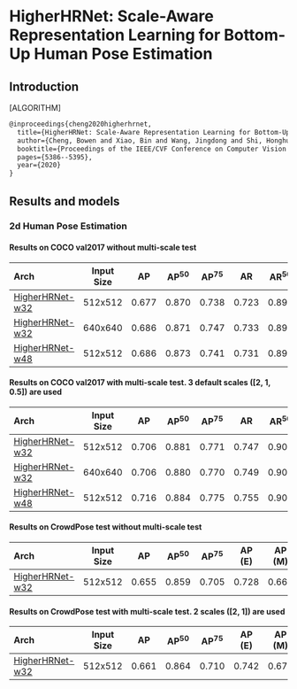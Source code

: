 # HigherHRNet: Scale-Aware Representation Learning for Bottom-Up Human Pose Estimation

## Introduction

[ALGORITHM]

```latex
@inproceedings{cheng2020higherhrnet,
  title={HigherHRNet: Scale-Aware Representation Learning for Bottom-Up Human Pose Estimation},
  author={Cheng, Bowen and Xiao, Bin and Wang, Jingdong and Shi, Honghui and Huang, Thomas S and Zhang, Lei},
  booktitle={Proceedings of the IEEE/CVF Conference on Computer Vision and Pattern Recognition},
  pages={5386--5395},
  year={2020}
}
```

## Results and models

### 2d Human Pose Estimation

#### Results on COCO val2017 without multi-scale test

| Arch | Input Size | AP | AP<sup>50</sup> | AP<sup>75</sup> | AR | AR<sup>50</sup> | ckpt | log |
| :----------------- | :-----------: | :------: | :------: | :------: | :------: | :------: |:------: |:------: |
| [HigherHRNet-w32](/configs/bottom_up/higherhrnet/coco/higher_hrnet32_coco_512x512.py)  | 512x512 | 0.677 | 0.870 | 0.738 | 0.723 | 0.890 | [ckpt](https://download.openmmlab.com/mmpose/bottom_up/higher_hrnet32_coco_512x512-8ae85183_20200713.pth) | [log](https://download.openmmlab.com/mmpose/bottom_up/higher_hrnet32_coco_512x512_20200713.log.json) |
| [HigherHRNet-w32](/configs/bottom_up/higherhrnet/coco/higher_hrnet32_coco_640x640.py)  | 640x640 | 0.686 | 0.871 | 0.747 | 0.733 | 0.898 | [ckpt](https://download.openmmlab.com/mmpose/bottom_up/higher_hrnet32_coco_640x640-a22fe938_20200712.pth) | [log](https://download.openmmlab.com/mmpose/bottom_up/higher_hrnet32_coco_640x640_20200712.log.json) |
| [HigherHRNet-w48](/configs/bottom_up/higherhrnet/coco/higher_hrnet48_coco_512x512.py)  | 512x512 | 0.686 | 0.873 | 0.741 | 0.731 | 0.892 | [ckpt](https://download.openmmlab.com/mmpose/bottom_up/higher_hrnet48_coco_512x512-60fedcbc_20200712.pth) | [log](https://download.openmmlab.com/mmpose/bottom_up/higher_hrnet48_coco_512x512_20200712.log.json) |

#### Results on COCO val2017 with multi-scale test. 3 default scales (\[2, 1, 0.5\]) are used

| Arch | Input Size | AP | AP<sup>50</sup> | AP<sup>75</sup> | AR | AR<sup>50</sup> | ckpt | log |
| :----------------- | :-----------: | :------: | :------: | :------: | :------: | :------: |:------: |:------: |
| [HigherHRNet-w32](/configs/bottom_up/higherhrnet/coco/higher_hrnet32_coco_512x512.py)  | 512x512 | 0.706 | 0.881 | 0.771 | 0.747 | 0.901 | [ckpt](https://download.openmmlab.com/mmpose/bottom_up/higher_hrnet32_coco_512x512-8ae85183_20200713.pth) | [log](https://download.openmmlab.com/mmpose/bottom_up/higher_hrnet32_coco_512x512_20200713.log.json) |
| [HigherHRNet-w32](/configs/bottom_up/higherhrnet/coco/higher_hrnet32_coco_640x640.py)  | 640x640 | 0.706 | 0.880 | 0.770 | 0.749 | 0.902 | [ckpt](https://download.openmmlab.com/mmpose/bottom_up/higher_hrnet32_coco_640x640-a22fe938_20200712.pth) | [log](https://download.openmmlab.com/mmpose/bottom_up/higher_hrnet32_coco_640x640_20200712.log.json) |
| [HigherHRNet-w48](/configs/bottom_up/higherhrnet/coco/higher_hrnet48_coco_512x512.py)  | 512x512 | 0.716 | 0.884 | 0.775 | 0.755 | 0.901 | [ckpt](https://download.openmmlab.com/mmpose/bottom_up/higher_hrnet48_coco_512x512-60fedcbc_20200712.pth) | [log](https://download.openmmlab.com/mmpose/bottom_up/higher_hrnet48_coco_512x512_20200712.log.json) |

#### Results on CrowdPose test without multi-scale test

| Arch  | Input Size | AP | AP<sup>50</sup> | AP<sup>75</sup> | AP (E) | AP (M) | AP (H) | ckpt | log |
| :----------------- | :-----------: | :------: | :------: | :------: | :------: | :------: |:------: |:------: | :------: |
| [HigherHRNet-w32](/configs/bottom_up/higherhrnet/crowdpose/higher_hrnet32_crowdpose_512x512.py)  | 512x512 | 0.655 | 0.859 | 0.705 | 0.728 | 0.660 | 0.577 | [ckpt](https://download.openmmlab.com/mmpose/bottom_up/higher_hrnet32_crowdpose_512x512-1aa4a132_20201017.pth) | [log](https://download.openmmlab.com/mmpose/bottom_up/higher_hrnet32_crowdpose_512x512_20201017.log.json) |

#### Results on CrowdPose test with multi-scale test. 2 scales (\[2, 1\]) are used

| Arch  | Input Size | AP | AP<sup>50</sup> | AP<sup>75</sup> | AP (E) | AP (M) | AP (H) | ckpt | log |
| :----------------- | :-----------: | :------: | :------: | :------: | :------: | :------: |:------: |:------: | :------: |
| [HigherHRNet-w32](/configs/bottom_up/higherhrnet/crowdpose/higher_hrnet32_crowdpose_512x512.py)  | 512x512 | 0.661 | 0.864 | 0.710 | 0.742 | 0.670 | 0.566 | [ckpt](https://download.openmmlab.com/mmpose/bottom_up/higher_hrnet32_crowdpose_512x512-1aa4a132_20201017.pth) | [log](https://download.openmmlab.com/mmpose/bottom_up/higher_hrnet32_crowdpose_512x512_20201017.log.json) |
